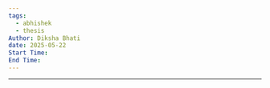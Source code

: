 ```yaml
---
tags:
  - abhishek
  - thesis
Author: Diksha Bhati
date: 2025-05-22
Start Time: 
End Time:
---
```


---
